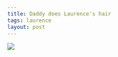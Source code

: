 ```yaml
---
title: Daddy does Laurence's hair
tags: laurence
layout: post
---
```

<img src="http://photos.fuzzymonk.com/blog/image/595/IMG_6808.JPG" class="picture" />


